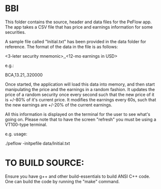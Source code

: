 BBI
===
This folder contains the source, header and data files for the PeFlow app. The app takes a CSV file that has price and earnings information for some securities.

A sample file called "Initial.txt" has been provided in the data folder for reference. The format of the data in the file is as follows:

<3-leter security mnemonic>,<Price in USD>,<12-mo earnings in USD>

e.g.:

BCA,13.21,.320000

Once started, the application will load this data into memory, and then start manipulating the price and the earnings in a random fashion. It updates the price of a random security once every second such that the new price of it is +/-80% of it's current price. It modifies the earnings every 60s, such that the new earnings are +/-20% of the current earnings. 

All this information is displayed on the terminal for the user to see what's going on. Please note that to have the screen "refresh" you must be using a VT100-type terminal.

e.g. usage:

./peflow -initpefile data/Initial.txt 


TO BUILD SOURCE:
===
Ensure you have g++ and other build-essentials to build ANSI C++ code. One can build the code by running the "make" command.

